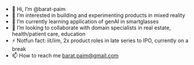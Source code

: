 - 👋 Hi, I’m @barat-paim
- 👀 I’m interested in building and experimenting products in mixed reality
- 🌱 I’m currently learning application of genAI in smartglasses
- 💞️ I’m looking to collaborate with domain specialists in real estate, health/patient care, education
- ⚡ Notfun fact: iit/iim, 2x product roles in late series to IPO, currently on a break
- 📫 How to reach me barat.paim@gmail.com

<!---
barat-paim/barat-paim is a ✨ special ✨ repository because its `README.md` (this file) appears on your GitHub profile.
You can click the Preview link to take a look at your changes.
--->
